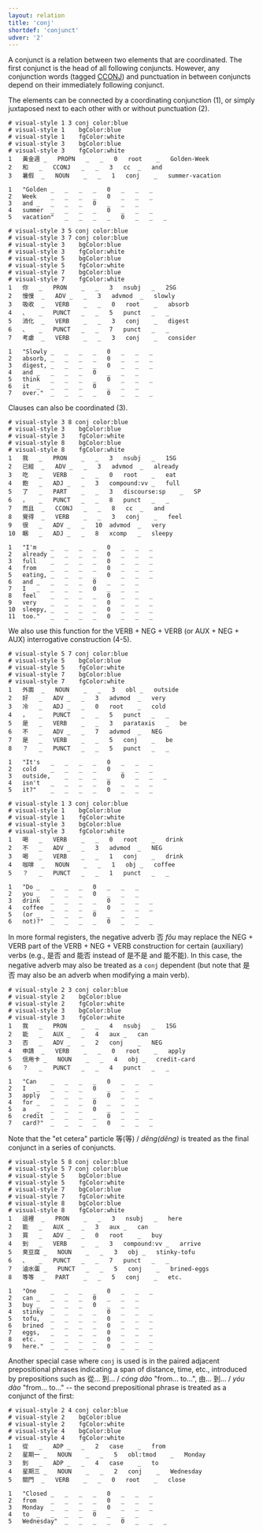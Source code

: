 ```yaml
---
layout: relation
title: 'conj'
shortdef: 'conjunct'
udver: '2'
---
```


A conjunct is a relation between two elements that are coordinated. The first conjunct is the head of all following conjuncts. However, any conjunction words (tagged [CCONJ]()) and punctuation in between conjuncts depend on their immediately following conjunct.

The elements can be connected by a coordinating conjunction (1), or simply juxtaposed next to each other with or without punctuation (2). 

~~~ conllu
# visual-style 1 3 conj	color:blue
# visual-style 1	bgColor:blue
# visual-style 1	fgColor:white
# visual-style 3	bgColor:blue
# visual-style 3	fgColor:white
1	黃金週	_	PROPN	_	_	0	root	_	Golden-Week
2	和	_	CCONJ	_	_	3	cc	_	and
3	暑假	_	NOUN	_	_	1	conj	_	summer-vacation

1	"Golden	_	_	_	_	0	_	_	_
2	Week	_	_	_	_	0	_	_	_
3	and	_	_	_	_	0	_	_	_
4	summer	_	_	_	_	0	_	_	_
5	vacation"	_	_	_	_	0	_	_	_

~~~

~~~ conllu
# visual-style 3 5 conj	color:blue
# visual-style 3 7 conj	color:blue
# visual-style 3	bgColor:blue
# visual-style 3	fgColor:white
# visual-style 5	bgColor:blue
# visual-style 5	fgColor:white
# visual-style 7	bgColor:blue
# visual-style 7	fgColor:white
1	你	_	PRON	_	_	3	nsubj	_	2SG
2	慢慢	_	ADV	_	_	3	advmod	_	slowly
3	吸收	_	VERB	_	_	0	root	_	absorb
4	、	_	PUNCT	_	_	5	punct	_	_
5	消化	_	VERB	_	_	3	conj	_	digest
6	、	_	PUNCT	_	_	7	punct	_	_
7	考慮	_	VERB	_	_	3	conj	_	consider

1	"Slowly	_	_	_	_	0	_	_	_
2	absorb,	_	_	_	_	0	_	_	_
3	digest,	_	_	_	_	0	_	_	_
4	and	_	_	_	_	0	_	_	_
5	think	_	_	_	_	0	_	_	_
6	it	_	_	_	_	0	_	_	_
7	over."	_	_	_	_	0	_	_	_

~~~

Clauses can also be coordinated (3). 

~~~ conllu
# visual-style 3 8 conj	color:blue
# visual-style 3	bgColor:blue
# visual-style 3	fgColor:white
# visual-style 8	bgColor:blue
# visual-style 8	fgColor:white
1	我	_	PRON	_	_	3	nsubj	_	1SG
2	已經	_	ADV	_	_	3	advmod	_	already
3	吃	_	VERB	_	_	0	root	_	eat
4	飽	_	ADJ	_	_	3	compound:vv	_	full
5	了	_	PART	_	_	3	discourse:sp	_	SP
6	，	_	PUNCT	_	_	8	punct	_	_
7	而且	_	CCONJ	_	_	8	cc	_	and
8	覺得	_	VERB	_	_	3	conj	_	feel
9	很	_	ADV	_	_	10	advmod	_	very
10	睏	_	ADJ	_	_	8	xcomp	_	sleepy

1	"I'm	_	_	_	_	0	_	_	_
2	already	_	_	_	_	0	_	_	_
3	full	_	_	_	_	0	_	_	_
4	from	_	_	_	_	0	_	_	_
5	eating,	_	_	_	_	0	_	_	_
6	and	_	_	_	_	0	_	_	_
7	I	_	_	_	_	0	_	_	_
8	feel	_	_	_	_	0	_	_	_
9	very	_	_	_	_	0	_	_	_
10	sleepy,	_	_	_	_	0	_	_	_
11	too."	_	_	_	_	0	_	_	_

~~~

We also use this function for the VERB + NEG + VERB (or AUX + NEG + AUX) interrogative construction (4-5). 

~~~ conllu
# visual-style 5 7 conj	color:blue
# visual-style 5	bgColor:blue
# visual-style 5	fgColor:white
# visual-style 7	bgColor:blue
# visual-style 7	fgColor:white
1	外面	_	NOUN	_	_	3	obl	_	outside
2	好	_	ADV	_	_	3	advmod	_	very
3	冷	_	ADJ	_	_	0	root	_	cold
4	，	_	PUNCT	_	_	5	punct	_	_
5	是	_	VERB	_	_	3	parataxis	_	be
6	不	_	ADV	_	_	7	advmod	_	NEG
7	是	_	VERB	_	_	5	conj	_	be
8	？	_	PUNCT	_	_	5	punct	_	_

1	"It's	_	_	_	_	0	_	_	_
2	cold	_	_	_	_	0	_	_	_
3	outside,	_	_	_	_	0	_	_	_
4	isn't	_	_	_	_	0	_	_	_
5	it?"	_	_	_	_	0	_	_	_

~~~

~~~ conllu
# visual-style 1 3 conj	color:blue
# visual-style 1	bgColor:blue
# visual-style 1	fgColor:white
# visual-style 3	bgColor:blue
# visual-style 3	fgColor:white
1	喝	_	VERB	_	_	0	root	_	drink
2	不	_	ADV	_	_	3	advmod	_	NEG
3	喝	_	VERB	_	_	1	conj	_	drink
4	咖啡	_	NOUN	_	_	1	obj	_	coffee
5	？	_	PUNCT	_	_	1	punct	_	_

1	"Do	_	_	_	_	0	_	_	_
2	you	_	_	_	_	0	_	_	_
3	drink	_	_	_	_	0	_	_	_
4	coffee	_	_	_	_	0	_	_	_
5	(or	_	_	_	_	0	_	_	_
6	not)?"	_	_	_	_	0	_	_	_

~~~

In more formal registers, the negative adverb 否 _fǒu_ may replace the NEG + VERB part of the VERB + NEG + VERB construction  for certain (auxiliary) verbs (e.g., 是否 and 能否 instead of 是不是 and 能不能). In this case, the negative adverb may also be treated as a `conj` dependent (but note that 是否 may also be an adverb when modifying a main verb).

~~~ conllu
# visual-style 2 3 conj	color:blue
# visual-style 2	bgColor:blue
# visual-style 2	fgColor:white
# visual-style 3	bgColor:blue
# visual-style 3	fgColor:white
1	我	_	PRON	_	_	4	nsubj	_	1SG
2	能	_	AUX	_	_	4	aux	_	can
3	否	_	ADV	_	_	2	conj	_	NEG
4	申請	_	VERB	_	_	0	root	_	apply
5	信用卡	_	NOUN	_	_	4	obj	_	credit-card
6	？	_	PUNCT	_	_	4	punct	_	_

1	"Can	_	_	_	_	0	_	_	_
2	I	_	_	_	_	0	_	_	_
3	apply	_	_	_	_	0	_	_	_
4	for	_	_	_	_	0	_	_	_
5	a	_	_	_	_	0	_	_	_
6	credit	_	_	_	_	0	_	_	_
7	card?"	_	_	_	_	0	_	_	_

~~~

Note that the "et cetera" particle 等(等) / _děng(děng)_ is treated as the final conjunct in a series of conjuncts.

~~~ conllu
# visual-style 5 8 conj	color:blue
# visual-style 5 7 conj	color:blue
# visual-style 5	bgColor:blue
# visual-style 5	fgColor:white
# visual-style 7	bgColor:blue
# visual-style 7	fgColor:white
# visual-style 8	bgColor:blue
# visual-style 8	fgColor:white
1	這裡	_	PRON	_	_	3	nsubj	_	here
2	能	_	AUX	_	_	3	aux	_	can
3	買	_	ADV	_	_	0	root	_	buy
4	到	_	VERB	_	_	3	compound:vv	_	arrive
5	臭豆腐	_	NOUN	_	_	3	obj	_	stinky-tofu
6	、	_	PUNCT	_	_	7	punct	_	_
7	滷水蛋	_	PUNCT	_	_	5	conj	_	brined-eggs
8	等等	_	PART	_	_	5	conj	_	etc.

1	"One	_	_	_	_	0	_	_	_
2	can	_	_	_	_	0	_	_	_
3	buy	_	_	_	_	0	_	_	_
4	stinky	_	_	_	_	0	_	_	_
5	tofu,	_	_	_	_	0	_	_	_
6	brined	_	_	_	_	0	_	_	_
7	eggs,	_	_	_	_	0	_	_	_
8	etc.	_	_	_	_	0	_	_	_
9	here."	_	_	_	_	0	_	_	_

~~~

Another special case where `conj` is used is in the paired adjacent prepositional phrases indicating a span of distance, time, etc., introduced by prepositions such as 從... 到... / _cóng dào_ "from... to...", 由... 到... / _yóu dào_ "from... to..." -- the second prepositional phrase is treated as a conjunct of the first:

~~~ conllu
# visual-style 2 4 conj	color:blue
# visual-style 2	bgColor:blue
# visual-style 2	fgColor:white
# visual-style 4	bgColor:blue
# visual-style 4	fgColor:white
1	從	_	ADP	_	_	2	case	_	from
2	星期一	_	NOUN	_	_	5	obl:tmod	_	Monday
3	到	_	ADP	_	_	4	case	_	to
4	星期三	_	NOUN	_	_	2	conj	_	Wednesday
5	關門	_	VERB	_	_	0	root	_	close

1	"Closed	_	_	_	_	0	_	_	_
2	from	_	_	_	_	0	_	_	_
3	Monday	_	_	_	_	0	_	_	_
4	to	_	_	_	_	0	_	_	_
5	Wednesday"	_	_	_	_	0	_	_	_

~~~
